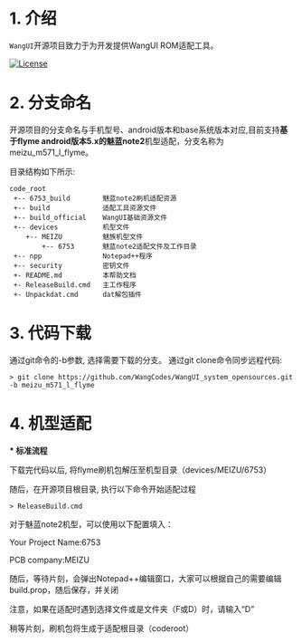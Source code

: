 # 1. 介绍

`WangUI`开源项目致力于为开发提供WangUI ROM适配工具。

[![License](https://img.shields.io/badge/License-Apache%20V2.0-blue.svg)](LICENSE)


# 2. 分支命名

开源项目的分支命名与手机型号、android版本和base系统版本对应,目前支持**基于flyme android版本5.x的魅蓝note2**机型适配，分支名称为meizu_m571_l_flyme。

目录结构如下所示: 

    code_root
     +-- 6753_build        魅蓝note2刷机适配资源
     +-- build             适配工具资源文件
     +-- build_official    WangUI基础资源文件
     +-- devices           机型文件
        +-- MEIZU          魅族机型文件
            +-- 6753       魅蓝note2适配文件及工作目录
     +-- npp               Notepad++程序
     +-- security          密钥文件
     +- README.md          本帮助文档
     +- ReleaseBuild.cmd   主工作程序
     +- Unpackdat.cmd      dat解包插件


# 3. 代码下载

通过git命令的-b参数, 选择需要下载的分支。
通过git clone命令同步远程代码: 

    > git clone https://github.com/WangCodes/WangUI_system_opensources.git -b meizu_m571_l_flyme


# 4. 机型适配

<b>* 标准流程</b>

下载完代码以后, 将flyme刷机包解压至机型目录（devices/MEIZU/6753）

随后，在开源项目根目录, 执行以下命令开始适配过程

    > ReleaseBuild.cmd

对于魅蓝note2机型，可以使用以下配置填入：

Your Project Name:6753

PCB company:MEIZU

随后，等待片刻，会弹出Notepad++编辑窗口，大家可以根据自己的需要编辑build.prop，随后保存，并关闭

注意，如果在适配时遇到选择文件或是文件夹（F或D）时，请输入“D”

稍等片刻，刷机包将生成于适配根目录（coderoot）
